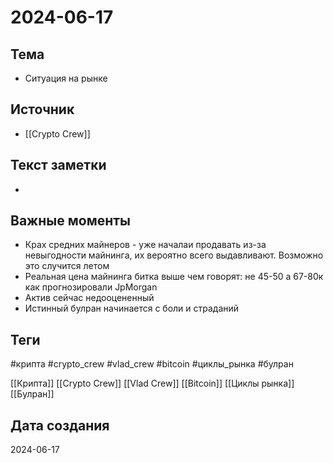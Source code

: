 # 2024-06-17

## Тема
- Ситуация на рынке

## Источник
- [[Crypto Crew]]

## Текст заметки
- 

## Важные моменты
- Крах средних майнеров - уже началаи продавать из-за невыгодности майнинга, их вероятно всего выдавливают. Возможно это случится летом
- Реальная цена майнинга битка выше чем говорят: не 45-50 а 67-80к как прогнозировали JpMorgan
- Актив сейчас недооцененный
- Истинный булран начинается с боли и страданий

## Теги
#крипта #crypto_crew #vlad_crew #bitcoin #циклы_рынка #булран

[[Крипта]]
[[Crypto Crew]]
[[Vlad Crew]]
[[Bitcoin]]
[[Циклы рынка]]
[[Булран]]
## Дата создания
2024-06-17

